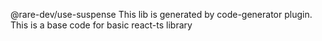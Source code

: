 @rare-dev/use-suspense
This lib is generated by code-generator plugin.
This is a base code for basic react-ts library
